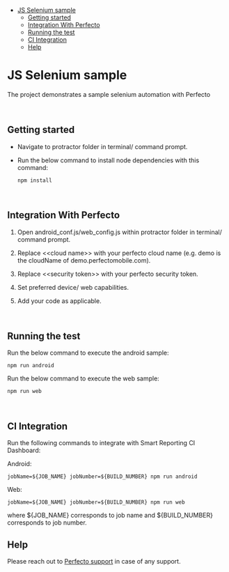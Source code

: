 - [JS Selenium sample](#js-selenium-sample)
  - [Getting started](#getting-started)
  - [Integration With Perfecto](#integration-with-perfecto)
  - [Running the test](#running-the-test)
  - [CI Integration](#ci-integration)
  - [Help](#help)
  

# JS Selenium sample
The project demonstrates a sample selenium automation with Perfecto

</br>

## Getting started
- Navigate to protractor folder in terminal/ command prompt. 
- Run the below command to install node dependencies with this command:

      npm install

</br>

## Integration With Perfecto

1. Open android_conf.js/web_config.js within protractor folder in terminal/ command prompt.
   
2. Replace <\<cloud name>> with your perfecto cloud name (e.g. demo is the cloudName of demo.perfectomobile.com).

3. Replace <\<security token>> with your perfecto security token.

4. Set preferred device/ web capabilities.
   
5. Add your code as applicable.

</br>

## Running the test

Run the below command to execute the android sample:

    npm run android

Run the below command to execute the web sample:

    npm run web
</br>

## CI Integration

Run the following commands to integrate with Smart Reporting CI Dashboard:

Android:

    jobName=${JOB_NAME} jobNumber=${BUILD_NUMBER} npm run android

Web:

    jobName=${JOB_NAME} jobNumber=${BUILD_NUMBER} npm run web

where \${JOB_NAME} corresponds to job name and \${BUILD_NUMBER} corresponds to job number.

## Help

Please reach out to [Perfecto support](https://support.perfecto.io) in case of any support.